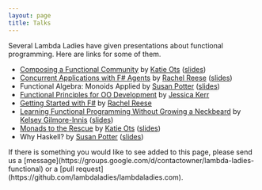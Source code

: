 ```yaml
---
layout: page
title: Talks 
---
```


Several Lambda Ladies have given presentations about functional programming. Here are links for some of them. 

* [Composing a Functional Community](http://www.youtube.com/watch?v=zt2zGL7Npbs) by [Katie Ots](https://twitter.com/codemiller) ([slides](http://community.codemiller.com/))
* [Concurrent Applications with F# Agents](http://vimeo.com/74996999) by [Rachel Reese](https://twitter.com/rachelreese) ([slides](http://www.slideshare.net/rachelreese/code-mash-concurrent-applications-with-f))
* Functional Algebra: Monoids Applied by [Susan Potter](https://twitter.com/susanpotter) ([slides](http://www.slideshare.net/mbbx6spp/functional-algebra-monoids-applied))
* [Functional Principles for OO Development](https://www.youtube.com/watch?v=pMGY9ViIGNU) by [Jessica Kerr](https://twitter.com/jessitron) 
* [Getting Started with F#](http://vimeo.com/46903828) by [Rachel Reese](https://twitter.com/rachelreese) 
* [Learning Functional Programming Without Growing a Neckbeard](http://www.youtube.com/watch?v=OOvL6QAxRK4) by [Kelsey Gilmore-Innis](https://twitter.com/kelseyinnis) ([slides](http://nerd.kelseyinnis.com/blog/2012/12/17/slides-from-learning-functional-programming-without-growing-a-neckbeard/))
* [Monads to the Rescue](http://www.youtube.com/watch?v=MlZCiiKGbb0) by [Katie Ots](https://twitter.com/codemiller) ([slides](http://monads.codemiller.com/))
* Why Haskell? by [Susan Potter](https://twitter.com/susanpotter) ([slides](http://www.slideshare.net/mbbx6spp/why-haskell))

</p>
If there is something you would like to see added to this page, please send us a [message](https://groups.google.com/d/contactowner/lambda-ladies-functional) or a [pull request](https://github.com/lambdaladies/lambdaladies.com).

